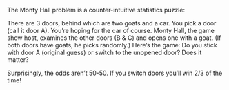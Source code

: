 The Monty Hall problem is a counter-intuitive statistics puzzle:

There are 3 doors, behind which are two goats and a car.
You pick a door (call it door A). You’re hoping for the car of course.
Monty Hall, the game show host, examines the other doors (B & C) and opens one with a goat. (If both doors have goats, he picks randomly.)
Here’s the game: Do you stick with door A (original guess) or switch to the unopened door? Does it matter?

Surprisingly, the odds aren’t 50-50. If you switch doors you’ll win 2/3 of the time!
